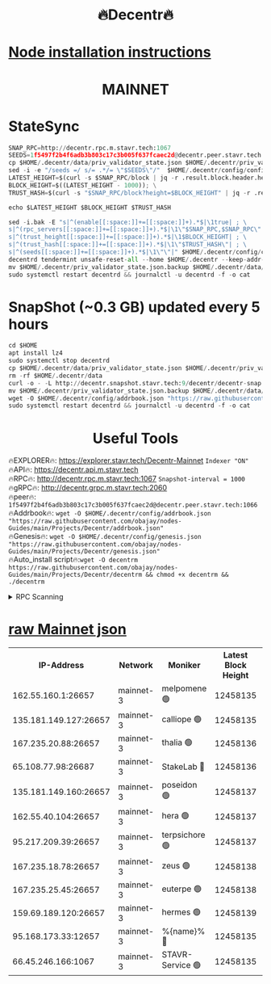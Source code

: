 <h1 align="center"> 🔥Decentr🔥</h1>

[Node installation instructions](https://github.com/obajay/nodes-Guides/tree/main/Projects/Decentr)
=
<h1 align="center"> MAINNET</h1>

# StateSync
```python
SNAP_RPC=http://decentr.rpc.m.stavr.tech:1067
SEEDS=1f5497f2b4f6adb3b803c17c3b005f637fcaec2d@decentr.peer.stavr.tech:1066
cp $HOME/.decentr/data/priv_validator_state.json $HOME/.decentr/priv_validator_state.json.backup
sed -i -e "/seeds =/ s/= .*/= \"$SEEDS\"/"  $HOME/.decentr/config/config.toml
LATEST_HEIGHT=$(curl -s $SNAP_RPC/block | jq -r .result.block.header.height); \
BLOCK_HEIGHT=$((LATEST_HEIGHT - 1000)); \
TRUST_HASH=$(curl -s "$SNAP_RPC/block?height=$BLOCK_HEIGHT" | jq -r .result.block_id.hash)

echo $LATEST_HEIGHT $BLOCK_HEIGHT $TRUST_HASH

sed -i.bak -E "s|^(enable[[:space:]]+=[[:space:]]+).*$|\1true| ; \
s|^(rpc_servers[[:space:]]+=[[:space:]]+).*$|\1\"$SNAP_RPC,$SNAP_RPC\"| ; \
s|^(trust_height[[:space:]]+=[[:space:]]+).*$|\1$BLOCK_HEIGHT| ; \
s|^(trust_hash[[:space:]]+=[[:space:]]+).*$|\1\"$TRUST_HASH\"| ; \
s|^(seeds[[:space:]]+=[[:space:]]+).*$|\1\"\"|" $HOME/.decentr/config/config.toml
decentrd tendermint unsafe-reset-all --home $HOME/.decentr --keep-addr-book
mv $HOME/.decentr/priv_validator_state.json.backup $HOME/.decentr/data/priv_validator_state.json
sudo systemctl restart decentrd && journalctl -u decentrd -f -o cat
```
# SnapShot (~0.3 GB) updated every 5 hours
```python
cd $HOME
apt install lz4
sudo systemctl stop decentrd
cp $HOME/.decentr/data/priv_validator_state.json $HOME/.decentr/priv_validator_state.json.backup
rm -rf $HOME/.decentr/data
curl -o - -L http://decentr.snapshot.stavr.tech:9/decentr/decentr-snap.tar.lz4 | lz4 -c -d - | tar -x -C $HOME/.decentr --strip-components 2
mv $HOME/.decentr/priv_validator_state.json.backup $HOME/.decentr/data/priv_validator_state.json
wget -O $HOME/.decentr/config/addrbook.json "https://raw.githubusercontent.com/obajay/nodes-Guides/main/Projects/Decentr/addrbook.json"
sudo systemctl restart decentrd && journalctl -u decentrd -f -o cat
```

 <h1 align="center"> Useful Tools</h1>

🔥EXPLORER🔥:     https://explorer.stavr.tech/Decentr-Mainnet        `Indexer "ON"` \
🔥API🔥:          https://decentr.api.m.stavr.tech \
🔥RPC🔥:          http://decentr.rpc.m.stavr.tech:1067              `Snapshot-interval = 1000` \
🔥gRPC🔥:         http://decentr.grpc.m.stavr.tech:2060 \
🔥peer🔥:         `1f5497f2b4f6adb3b803c17c3b005f637fcaec2d@decentr.peer.stavr.tech:1066` \
🔥Addrbook🔥:  `wget -O $HOME/.decentr/config/addrbook.json "https://raw.githubusercontent.com/obajay/nodes-Guides/main/Projects/Decentr/addrbook.json"` \
🔥Genesis🔥:  `wget -O $HOME/.decentr/config/genesis.json "https://raw.githubusercontent.com/obajay/nodes-Guides/main/Projects/Decentr/genesis.json"` \
🔥Auto_install script🔥:`wget -O decentrm https://raw.githubusercontent.com/obajay/nodes-Guides/main/Projects/Decentr/decentrm && chmod +x decentrm && ./decentrm`

<details>
<summary>RPC Scanning</summary>

<h2 align="center"> We scan nodes in real time every 4 hours. And we provide the final result of RPC endpoints.
We cannot influence the operation of these nodes in any way. </h2>


```python
If Voting Power is higher than 0 --> then the Node is a validator of the network and may be subject to attack and be a potential threat to the chain.
```
```python
We marked such validators with a red symbol
```

</details>

[raw Mainnet json](https://rpc-check.decentrm.stavr.tech/decentrm/rpc-decentrm-result.json)
=



<table><tr><th>IP-Address</th><th>Network</th><th>Moniker</th><th>Latest Block Height</th><th>Earliest Block Height</th><th>Catching Up</th><th>Tx Index</th><th>Voting Power</th><th>Scan Time</th></tr><tr><td>162.55.160.1:26657</td><td>mainnet-3</td><td>melpomene 🟢</td><td>12458135</td><td>1688950</td><td>False</td><td>on</td><td>0</td><td>2024-01-16T19:53:32.700168850UTC</td></tr><tr><td>135.181.149.127:26657</td><td>mainnet-3</td><td>calliope 🟢</td><td>12458135</td><td>1688950</td><td>False</td><td>on</td><td>0</td><td>2024-01-16T19:53:33.110790112UTC</td></tr><tr><td>167.235.20.88:26657</td><td>mainnet-3</td><td>thalia 🟢</td><td>12458136</td><td>1688950</td><td>False</td><td>on</td><td>0</td><td>2024-01-16T19:53:40.600192725UTC</td></tr><tr><td>65.108.77.98:26687</td><td>mainnet-3</td><td>StakeLab 🔴</td><td>12458136</td><td>1688950</td><td>False</td><td>on</td><td>5368138</td><td>2024-01-16T19:53:40.932368627UTC</td></tr><tr><td>135.181.149.160:26657</td><td>mainnet-3</td><td>poseidon 🟢</td><td>12458137</td><td>1688950</td><td>False</td><td>on</td><td>0</td><td>2024-01-16T19:53:45.573377142UTC</td></tr><tr><td>162.55.40.104:26657</td><td>mainnet-3</td><td>hera 🟢</td><td>12458137</td><td>1688950</td><td>False</td><td>on</td><td>0</td><td>2024-01-16T19:53:45.859265341UTC</td></tr><tr><td>95.217.209.39:26657</td><td>mainnet-3</td><td>terpsichore 🟢</td><td>12458137</td><td>1688950</td><td>False</td><td>on</td><td>0</td><td>2024-01-16T19:53:48.379867294UTC</td></tr><tr><td>167.235.18.78:26657</td><td>mainnet-3</td><td>zeus 🟢</td><td>12458138</td><td>1688950</td><td>False</td><td>on</td><td>0</td><td>2024-01-16T19:53:52.707712414UTC</td></tr><tr><td>167.235.25.45:26657</td><td>mainnet-3</td><td>euterpe 🟢</td><td>12458138</td><td>1688950</td><td>False</td><td>on</td><td>0</td><td>2024-01-16T19:53:55.107830918UTC</td></tr><tr><td>159.69.189.120:26657</td><td>mainnet-3</td><td>hermes 🟢</td><td>12458139</td><td>1688950</td><td>False</td><td>on</td><td>0</td><td>2024-01-16T19:53:57.462501062UTC</td></tr><tr><td>95.168.173.33:12657</td><td>mainnet-3</td><td>%{name}% 🔴</td><td>12458135</td><td>8964001</td><td>False</td><td>on</td><td>4174458</td><td>2024-01-16T19:53:34.199323357UTC</td></tr><tr><td>66.45.246.166:1067</td><td>mainnet-3</td><td>STAVR-Service 🟢</td><td>12458135</td><td>12456001</td><td>False</td><td>on</td><td>0</td><td>2024-01-16T19:53:33.674549632UTC</td></tr></table>